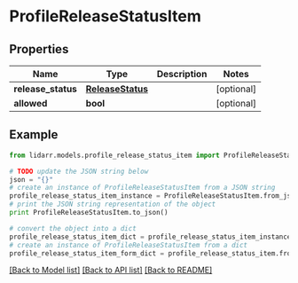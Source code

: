 # ProfileReleaseStatusItem


## Properties
Name | Type | Description | Notes
------------ | ------------- | ------------- | -------------
**release_status** | [**ReleaseStatus**](ReleaseStatus.md) |  | [optional] 
**allowed** | **bool** |  | [optional] 

## Example

```python
from lidarr.models.profile_release_status_item import ProfileReleaseStatusItem

# TODO update the JSON string below
json = "{}"
# create an instance of ProfileReleaseStatusItem from a JSON string
profile_release_status_item_instance = ProfileReleaseStatusItem.from_json(json)
# print the JSON string representation of the object
print ProfileReleaseStatusItem.to_json()

# convert the object into a dict
profile_release_status_item_dict = profile_release_status_item_instance.to_dict()
# create an instance of ProfileReleaseStatusItem from a dict
profile_release_status_item_form_dict = profile_release_status_item.from_dict(profile_release_status_item_dict)
```
[[Back to Model list]](../README.md#documentation-for-models) [[Back to API list]](../README.md#documentation-for-api-endpoints) [[Back to README]](../README.md)


